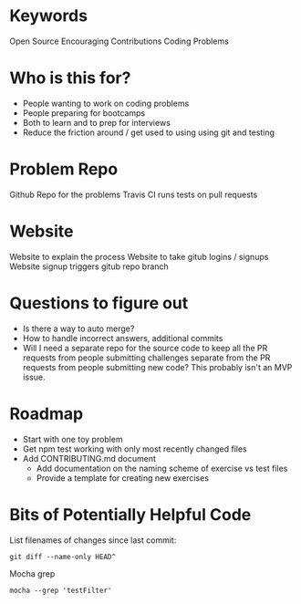 # Keywords

Open Source
Encouraging Contributions
Coding Problems

# Who is this for?

* People wanting to work on coding problems
* People preparing for bootcamps
* Both to learn and to prep for interviews
* Reduce the friction around / get used to using using git and testing

# Problem Repo

Github Repo for the problems
Travis CI runs tests on pull requests

# Website

Website to explain the process
Website to take gitub logins / signups
Website signup triggers gitub repo branch

# Questions to figure out

* Is there a way to auto merge?
* How to handle incorrect answers, additional commits
* Will I need a separate repo for the source code to keep all the PR requests from people submitting challenges separate from the PR requests from people submitting new code? This probably isn't an MVP issue.

# Roadmap

* Start with one toy problem
* Get npm test working with only most recently changed files
* Add CONTRIBUTING.md document
  * Add documentation on the naming scheme of exercise vs test files
  * Provide a template for creating new exercises

# Bits of Potentially Helpful Code

List filenames of changes since last commit:

	git diff --name-only HEAD^

Mocha grep

	mocha --grep 'testFilter'